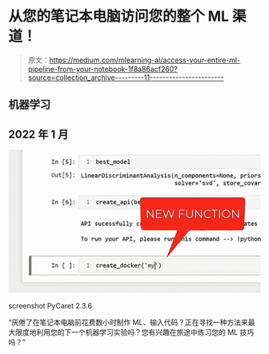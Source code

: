 # 从您的笔记本电脑访问您的整个 ML 渠道！

> 原文：<https://medium.com/mlearning-ai/access-your-entire-ml-pipeline-from-your-notebook-1f8a86acf260?source=collection_archive---------11----------------------->

## 机器学习

## 2022 年 1 月

![](img/4e8e9b7da08e7345b6830df65f0fa47d.png)

screenshot PyCaret 2.3.6

“厌倦了在笔记本电脑前花费数小时制作 ML、输入代码？正在寻找一种方法来最大限度地利用您的下一个机器学习实验吗？您有兴趣在旅途中练习您的 ML 技巧吗？”